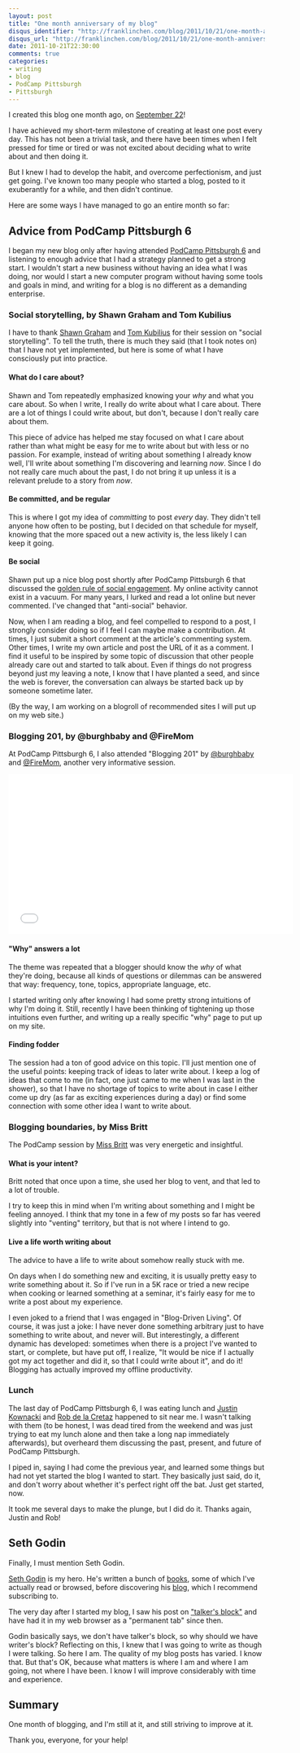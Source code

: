 ```yaml
---
layout: post
title: "One month anniversary of my blog"
disqus_identifier: "http://franklinchen.com/blog/2011/10/21/one-month-anniversary-of-my-blog/"
disqus_url: "http://franklinchen.com/blog/2011/10/21/one-month-anniversary-of-my-blog/"
date: 2011-10-21T22:30:00
comments: true
categories:
- writing
- blog
- PodCamp Pittsburgh
- Pittsburgh
---
```

I created this blog one month ago, on [September 22](/blog/2011/09/22/starting-a-new-web-site/)!

I have achieved my short-term milestone of creating at least one post every day. This has not been a trivial task, and there have been times when I felt pressed for time or tired or was not excited about deciding what to write about and then doing it.

But I knew I had to develop the habit, and overcome perfectionism, and just get going. I've known too many people who started a blog, posted to it exuberantly for a while, and then didn't continue.

Here are some ways I have managed to go an entire month so far:

<!--more-->

## Advice from PodCamp Pittsburgh 6

I began my new blog only after having attended [PodCamp Pittsburgh 6](http://podcamppittsburgh.com/podcamp-pittsburgh-6/pcpgh6-sessions/) and listening to enough advice that I had a strategy planned to get a strong start. I wouldn't start a new business without having an idea what I was doing, nor would I start a new computer program without having some tools and goals in mind, and writing for a blog is no different as a demanding enterprise.

### Social storytelling, by Shawn Graham and Tom Kubilius

I have to thank [Shawn Graham](http://twitter.com/shawngraham) and [Tom Kubilius](http://twitter.com/tomkubilius) for their session on "social storytelling". To tell the truth, there is much they said (that I took notes on) that I have not yet implemented, but here is some of what I have consciously put into practice.

#### What do I care about?

Shawn and Tom repeatedly emphasized knowing your *why* and what you care about. So when I write, I really do write about what I care about. There are a lot of things I could write about, but don't, because I don't really care about them.

This piece of advice has helped me stay focused on what I care about rather than what might be easy for me to write about but with less or no passion. For example, instead of writing about something I already know well, I'll write about something I'm discovering and learning *now*. Since I do not really care much about the past, I do not bring it up unless it is a relevant prelude to a story from *now*.

#### Be committed, and be regular

This is where I got my idea of *committing* to post *every* day. They didn't tell anyone how often to be posting, but I decided on that schedule for myself, knowing that the more spaced out a new activity is, the less likely I can keep it going. 

#### Be social

Shawn put up a nice blog post shortly after PodCamp Pittsburgh 6 that discussed the [golden rule of social engagement](http://shawngraham.me/index.php/blog/the-golden-rule-of-successful-social-engagement). My online activity cannot exist in a vacuum. For many years, I lurked and read a lot online but never commented. I've changed that "anti-social" behavior.

Now, when I am reading a blog, and feel compelled to respond to a post, I strongly consider doing so if I feel I can maybe make a contribution. At times, I just submit a short comment at the article's commenting system. Other times, I write my own article and post the URL of it as a comment. I find it useful to be inspired by some topic of discussion that other people already care out and started to talk about. Even if things do not progress beyond just my leaving a note, I know that I have planted a seed, and since the web is forever, the conversation can always be started back up by someone sometime later.

(By the way, I am working on a blogroll of recommended sites I will put up on my web site.)

### Blogging 201, by @burghbaby and @FireMom

At PodCamp Pittsburgh 6, I also attended "Blogging 201" by [@burghbaby](http://twitter.com/burghbaby) and [@FireMom](http://twitter.com/FireMom), another very informative session.

<iframe width="560" height="315" src="//www.youtube.com/embed/HwmsFdxsJmU?list=PL6F136EEC5F65EBDA" frameborder="0" allowfullscreen></iframe>

#### "Why" answers a lot

The theme was repeated that a blogger should know the *why* of what they're doing, because all kinds of questions or dilemmas can be answered that way: frequency, tone, topics, appropriate language, etc.

I started writing only after knowing I had some pretty strong intuitions of why I'm doing it. Still, recently I have been thinking of tightening up those intuitions even further, and writing up a really specific "why" page to put up on my site.

#### Finding fodder

The session had a ton of good advice on this topic.  I'll just mention one of the useful points: keeping track of ideas to later write about. I keep a log of ideas that come to me (in fact, one just came to me when I was last in the shower), so that I have no shortage of topics to write about in case I either come up dry (as far as exciting experiences during a day) or find some connection with some other idea I want to write about.

### Blogging boundaries, by Miss Britt

The PodCamp session by [Miss Britt](http://miss-britt.com/) was very energetic and insightful.

#### What is your intent?

Britt noted that once upon a time, she used her blog to vent, and that led to a lot of trouble.

I try to keep this in mind when I'm writing about something and I might be feeling annoyed. I think that my tone in a few of my posts so far has veered slightly into "venting" territory, but that is not where I intend to go.

#### Live a life worth writing about

The advice to have a life to write about somehow really stuck with me.

On days when I do something new and exciting, it is usually pretty easy to write something about it. So if I've run in a 5K race or tried a new recipe when cooking or learned something at a seminar, it's fairly easy for me to write a post about my experience.

I even joked to a friend that I was engaged in "Blog-Driven Living". Of course, it was just a joke: I have never done something arbitrary just to have something to write about, and never will. But interestingly, a different dynamic has developed: sometimes when there is a project I've wanted to start, or complete, but have put off, I realize, "It would be nice if I actually got my act together and did it, so that I could write about it", and do it! Blogging has actually improved my offline productivity.

### Lunch

The last day of PodCamp Pittsburgh 6, I was eating lunch and [Justin Kownacki](http://justinkownacki.com/) and [Rob de la Cretaz](http://www.robjdic.com/) happened to sit near me. I wasn't talking with them (to be honest, I was dead tired from the weekend and was just trying to eat my lunch alone and then take a long nap immediately afterwards), but overheard them discussing the past, present, and future of PodCamp Pittsburgh.

I piped in, saying I had come the previous year, and learned some things but had not yet started the blog I wanted to start. They basically just said, do it, and don't worry about whether it's perfect right off the bat. Just get started, now.

It took me several days to make the plunge, but I did do it. Thanks again, Justin and Rob!

## Seth Godin

Finally, I must mention Seth Godin.

[Seth Godin](http://www.sethgodin.com/sg/) is my hero. He's written a bunch of [books](http://www.sethgodin.com/sg/books.asp), some of which I've actually read or browsed, before discovering his [blog](http://sethgodin.typepad.com/seths_blog/), which I recommend subscribing to.

The very day after I started my blog, I saw his post on ["talker's block"](http://sethgodin.typepad.com/seths_blog/2011/09/talkers-block.html) and have had it in my web browser as a "permanent tab" since then.

Godin basically says, we don't have talker's block, so why should we have writer's block? Reflecting on this, I knew that I was going to write as though I were talking. So here I am. The quality of my blog posts has varied. I know that. But that's OK, because what matters is where I am and where I am going, not where I have been. I know I will improve considerably with time and experience.

## Summary

One month of blogging, and I'm still at it, and still striving to improve at it.

Thank you, everyone, for your help!
